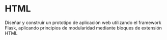 # HTML
Diseñar y construir un prototipo de aplicación web utilizando el framework Flask, aplicando principios de modularidad mediante bloques de extensión HTML
